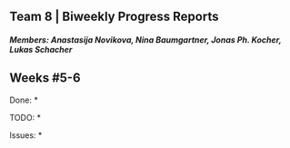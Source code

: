 ## Team 8 | Biweekly Progress Reports
##### Members: Anastasija Novikova, Nina Baumgartner, Jonas Ph. Kocher, Lukas Schacher

## Weeks #5-6
Done:
* 

TODO:
* 

Issues:
* 
